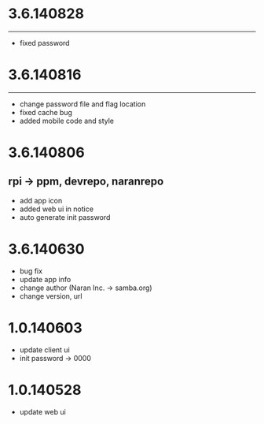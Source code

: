 3.6.140828
====
----
* fixed password

3.6.140816
====
----
* change password file and flag location
* fixed cache bug
* added mobile code and style

3.6.140806
====
rpi -> ppm, devrepo, naranrepo
----
* add app icon
* added web ui in notice
* auto generate init password

3.6.140630
====
* bug fix
* update app info
* change author (Naran Inc. -> samba.org)
* change version, url

1.0.140603
====
* update client ui
* init password -> 0000

1.0.140528
====
* update web ui
